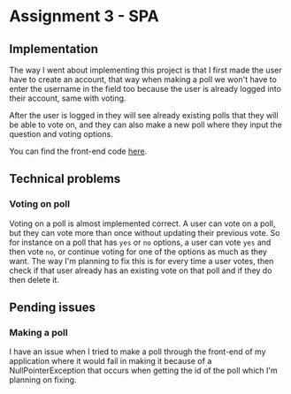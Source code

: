 # Assignment 3 - SPA

## Implementation
The way I went about implementing this project is that I first made the user have to create an account, that way when making a poll we won't have to enter the username in the field too because the user is already logged into their account, same with voting.  
  
After the user is logged in they will see already existing polls that they will be able to vote on, and they can also make a new poll where they input the question and voting options.

  You can find the front-end code [here](https://github.com/andreashenriksen/PollApp/tree/main/src).

## Technical problems

### Voting on poll
Voting on a poll is almost implemented correct. A user can vote on a poll, but they can vote more than once without updating their previous vote. So for instance on a poll that has `yes` or `no` options, a user can vote `yes` and then vote `no`, or continue voting for one of the options as much as they want. The way I'm planning to fix this is for every time a user votes, then check if that user already has an existing vote on that poll and if they do then delete it.

## Pending issues

### Making a poll
I have an issue when I tried to make a poll through the front-end of my application where it would fail in making it because of a NullPointerException that occurs when getting the id of the poll which I'm planning on fixing.
